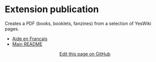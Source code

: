 # Extension publication

Creates a PDF (books, booklets, fanzines) from a selection of YesWiki pages.

 - [Aide en Français](./fr/README.md)
 - [Main README](../README.md)

<div style="text-align:center;">

[Edit this page on GitHub](https://github.com/YesWiki/yeswiki-extension-publication/edit/doc/docs/README.md)

</div>